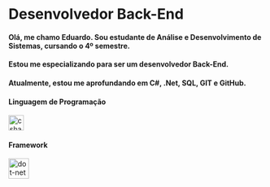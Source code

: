 <h1>Desenvolvedor Back-End</h1>

#### Olá, me chamo Eduardo. Sou estudante de Análise e Desenvolvimento de Sistemas, cursando o 4º semestre.
#### Estou me especializando para ser um desenvolvedor Back-End.
#### Atualmente, estou me aprofundando em  C#, .Net, SQL, GIT e GitHub.

<h4>Linguagem de Programação</h4>  

<img src="https://cdn.jsdelivr.net/gh/devicons/devicon/icons/csharp/csharp-original.svg" height="30" alt="csharp logo"  />

<h4>Framework</h4>  
<img src="https://cdn.jsdelivr.net/gh/devicons/devicon/icons/dot-net/dot-net-plain-wordmark.svg" height="40" alt="dot-net logo"  />
